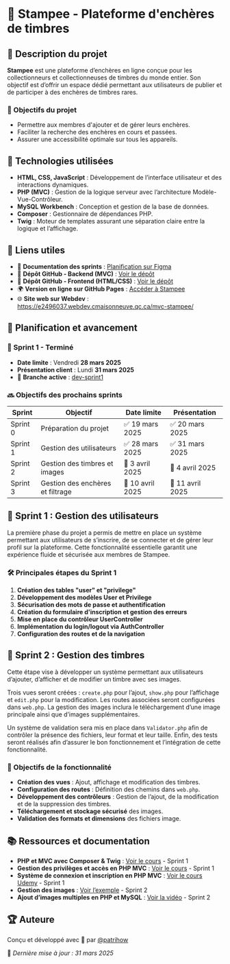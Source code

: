 # 📮 Stampee - Plateforme d'enchères de timbres

## 📖 Description du projet

**Stampee** est une plateforme d’enchères en ligne conçue pour les collectionneurs et collectionneuses de timbres du monde entier. Son objectif est d’offrir un espace dédié permettant aux utilisateurs de publier et de participer à des enchères de timbres rares.

### 🎯 Objectifs du projet

- Permettre aux membres d'ajouter et de gérer leurs enchères.
- Faciliter la recherche des enchères en cours et passées.
- Assurer une accessibilité optimale sur tous les appareils.

## 🚀 Technologies utilisées

- **HTML, CSS, JavaScript** : Développement de l’interface utilisateur et des interactions dynamiques.
- **PHP (MVC)** : Gestion de la logique serveur avec l’architecture Modèle-Vue-Contrôleur.
- **MySQL Workbench** : Conception et gestion de la base de données.
- **Composer** : Gestionnaire de dépendances PHP.
- **Twig** : Moteur de templates assurant une séparation claire entre la logique et l’affichage.

## 🔗 Liens utiles

- 📌 **Documentation des sprints** : [Planification sur Figma](https://www.figma.com/design/dAj2pv5iFMMb82QyRQ9K8E/Sprints-Stampee?node-id=2067-476\&t=rLKQX5RVbomiS1KE-1)
- 📂 **Dépôt GitHub - Backend (MVC)** : [Voir le dépôt](https://github.com/patrihow/mvc-stampee)
- 📂 **Dépôt GitHub - Frontend (HTML/CSS)** : [Voir le dépôt](https://github.com/patrihow/stampee)
- 🌍 **Version en ligne sur GitHub Pages** : [Accéder à Stampee](https://patrihow.github.io/stampee/)
- 🌐 **Site web sur Webdev** : https://e2496037.webdev.cmaisonneuve.qc.ca/mvc-stampee/

## 📅 Planification et avancement

### 🏁 Sprint 1 - Terminé

- **Date limite** : Vendredi **28 mars 2025**
- **Présentation client** : Lundi **31 mars 2025**
- 📂 **Branche active** : [dev-sprint1](https://github.com/patrihow/mvc-stampee/tree/dev-sprint1)

### 🔜 Objectifs des prochains sprints

| Sprint   | Objectif                          | Date limite       | Présentation     |
|----------|-----------------------------------|-------------------|------------------|
| Sprint 0 | Préparation du projet            | ✅ 19 mars 2025   | ✅ 20 mars 2025  |
| Sprint 1 | Gestion des utilisateurs         | ✅ 28 mars 2025   | ✅ 31 mars 2025  |
| Sprint 2 | Gestion des timbres et images    | 📅 3 avril 2025   | 📅 4 avril 2025  |
| Sprint 3 | Gestion des enchères et filtrage | 📅 10 avril 2025  | 📅 11 avril 2025 |

## 📌 Sprint 1 : Gestion des utilisateurs

La première phase du projet a permis de mettre en place un système permettant aux utilisateurs de s’inscrire, de se connecter et de gérer leur profil sur la plateforme. Cette fonctionnalité essentielle garantit une expérience fluide et sécurisée aux membres de Stampee.

### 🛠 Principales étapes du Sprint 1

1. **Création des tables "user" et "privilege"**
2. **Développement des modèles User et Privilege**
3. **Sécurisation des mots de passe et authentification**
4. **Création du formulaire d'inscription et gestion des erreurs**
5. **Mise en place du contrôleur UserController**
6. **Implémentation du login/logout via AuthController**
7. **Configuration des routes et de la navigation**

## 📌 Sprint 2 : Gestion des timbres

Cette étape vise à développer un système permettant aux utilisateurs d’ajouter, d’afficher et de modifier un timbre avec ses images.

Trois vues seront créées : `create.php` pour l’ajout, `show.php` pour l’affichage et `edit.php` pour la modification. Les routes associées seront configurées dans `web.php`. La gestion des images inclura le téléchargement d’une image principale ainsi que d’images supplémentaires.

Un système de validation sera mis en place dans `Validator.php` afin de contrôler la présence des fichiers, leur format et leur taille. Enfin, des tests seront réalisés afin d’assurer le bon fonctionnement et l’intégration de cette fonctionnalité.

### 📌 Objectifs de la fonctionnalité

- **Création des vues** : Ajout, affichage et modification des timbres.
- **Configuration des routes** : Définition des chemins dans `web.php`.
- **Développement des contrôleurs** : Gestion de l’ajout, de la modification et de la suppression des timbres.
- **Téléchargement et stockage sécurisé** des images.
- **Validation des formats et dimensions** des fichiers image.

## 📚 Ressources et documentation

- **PHP et MVC avec Composer & Twig** : [Voir le cours](https://good4college.com/online-course/object-oriented-php-with-mvc-composer-and-twig/fr#209) - Sprint 1
- **Gestion des privilèges et accès en PHP MVC** : [Voir le cours](https://good4college.com/online-course/object-oriented-php-mvc-login-access-and-privilege-management/fr#307) - Sprint 1
- **Système de connexion et inscription en PHP MVC** : [Voir le cours Udemy](https://alithya.udemy.com/course/php-mvc-login) - Sprint 1
- **Gestion des images** : [Voir l’exemple](https://editor.datatables.net/examples/advanced/upload-many.html) - Sprint 2
- **Ajout d’images multiples en PHP et MySQL** : [Voir la vidéo](https://www.youtube.com/watch?v=h5CWDUZWYTo) - Sprint 2

## 🏆 Auteure

Conçu et développé avec 💖 par [@patrihow](https://github.com/patrihow)

📌 *Dernière mise à jour : 31 mars 2025*

